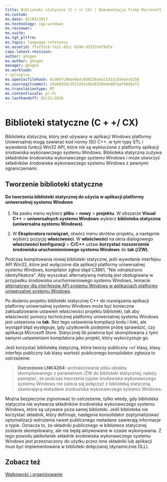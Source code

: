 ```yaml
---
title: Biblioteki statyczne (C + +/ CX) | Dokumentacja firmy Microsoft
ms.custom: 
ms.date: 02/03/2017
ms.technology: cpp-windows
ms.reviewer: 
ms.suite: 
ms.tgt_pltfrm: 
ms.topic: language-reference
ms.assetid: 7faf53c8-fa21-42cc-8246-d32533ef9dfa
caps.latest.revision: 
author: ghogen
ms.author: ghogen
manager: ghogen
ms.workload:
- cplusplus
ms.openlocfilehash: dcd69fc00a44bdc0d8259a4a21d31c83ee5c6258
ms.sourcegitcommit: a5a69d2dc3513261e9e28320e4e067aaf40d2ef2
ms.translationtype: MT
ms.contentlocale: pl-PL
ms.lasthandoff: 02/21/2018
---
```

# <a name="static-libraries-ccx"></a>Biblioteki statyczne (C + +/ CX)
Biblioteka statyczna, który jest używany w aplikacji Windows platformy Uniwersalnej mogą zawierać kod normy ISO C++, w tym typy STL i wywołania funkcji Win32 API, które nie są wykluczone z platformy aplikacji środowiska wykonawczego systemu Windows. Biblioteka statyczna zużywa składników środowiska wykonawczego systemu Windows i może utworzyć składników środowiska wykonawczego systemu Windows z pewnymi ograniczeniami.  
  
## <a name="creating-static-libraries"></a>Tworzenie biblioteki statyczne  
  
#### <a name="to-create-a-static-library-for-use-in-a-uwp-app"></a>Do tworzenia biblioteki statycznej do użycia w aplikacji platformy uniwersalnej systemu Windows  
  
1.  Na pasku menu wybierz **pliku** > **nowy** > **projektu**. W obszarze **Visual C++** > **uniwersalnych systemu Windows** wybierz **biblioteka statyczna (uniwersalna systemu Windows)**.  
  
2.  W **Eksploratora rozwiązań**, otwórz menu skrótów projektu, a następnie wybierz pozycję **właściwości**. W **właściwości** na okna dialogowego **właściwości konfiguracji** > **C/C++** ustaw **korzystać rozszerzenie środowiska uruchomieniowego systemu Windows** do **tak (/ZW)**.  
  
 Podczas kompilowania nowej biblioteki statyczne, jeśli wywołanie interfejsu API Win32, które jest wyłączone dla aplikacji platformy uniwersalnej systemu Windows, kompilator zgłosi błąd C3861, "Nie odnaleziono identyfikatora". Aby wyszukać alternatywną metodą jest obsługiwana w przypadku środowiska uruchomieniowego systemu Windows, temacie [alternatywy dla interfejsów API systemu Windows w aplikacjach platformy uniwersalnej systemu Windows](/uwp/win32-and-com/alternatives-to-windows-apis-uwp).  
  
 Po dodaniu projektu biblioteki statycznej C++ do rozwiązania aplikacji platformy uniwersalnej systemu Windows może być konieczne zaktualizowanie ustawień właściwości projektu biblioteki, tak aby właściwość pomocy technicznej platformy uniwersalnej systemu Windows jest ustawiona na **tak**. Bez tego ustawienia kompilacji kodu i linki, ale wystąpił błąd występuje, gdy użytkownik podejmie próbę sprawdzić, czy aplikacja Microsoft Store. Statycznej lib powinna być skompilowana z tymi samymi ustawieniami kompilatora jako projekt, który wykorzystuje go.  
  
 Jeśli korzystać bibliotekę statyczną, która tworzy publiczny `ref` klasy, klasy interfejs publiczny lub klasy wartość publicznego konsolidator zgłasza to ostrzeżenie:  
  
> **Ostrzeżenie LNK4264:** archiwizowanie pliku obiektu skompilowanego z parametrem /ZW do biblioteki statycznej; należy pamiętać, że podczas tworzenia typów środowiska wykonawczego systemu Windows nie zaleca się połączyć z biblioteką statyczną zawierającą metadane środowiska wykonawczego systemu Windows.  
  
 Można bezpiecznie zignorować to ostrzeżenie, tylko wtedy, gdy biblioteka statyczna nie wytwarza składników środowiska wykonawczego systemu Windows, które są używane poza samej biblioteki. Jeśli biblioteka nie korzystać składnik, który definiuje, następnie konsolidator zoptymalizować optymalizacji wdrożenia nawet publicznego metadane zawierają informacje o typie. Oznacza to, że składniki publicznego w bibliotece statycznej zostanie skompilowany, ale nie będą aktywowane w czasie wykonywania. Z tego powodu jakikolwiek składnik środowiska wykonawczego systemu Windows jest przeznaczony do użytku przez inne składniki lub aplikacji musi być implementowana w biblioteki dołączanej (dynamicznie DLL).  
  
## <a name="see-also"></a>Zobacz też  
 [Wątkowość i organizowanie](../cppcx/threading-and-marshaling-c-cx.md)